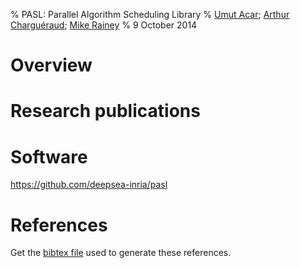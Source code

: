 % PASL: Parallel Algorithm Scheduling Library
% [Umut Acar](http://www.umut-acar.org/); 
  [Arthur Charguéraud](http://www.chargueraud.org/); 
  [Mike Rainey](http://gallium.inria.fr/~rainey/)
% 9 October 2014

Overview
========

Research publications
=====================



Software
========

https://github.com/deepsea-inria/pasl

References
==========

Get the [bibtex file](pasl.bib) used to generate these
references.
